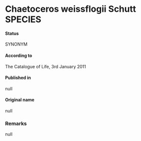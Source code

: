 Chaetoceros weissflogii Schutt SPECIES
=======

#### Status
SYNONYM

#### According to
The Catalogue of Life, 3rd January 2011

#### Published in
null

#### Original name
null

### Remarks
null